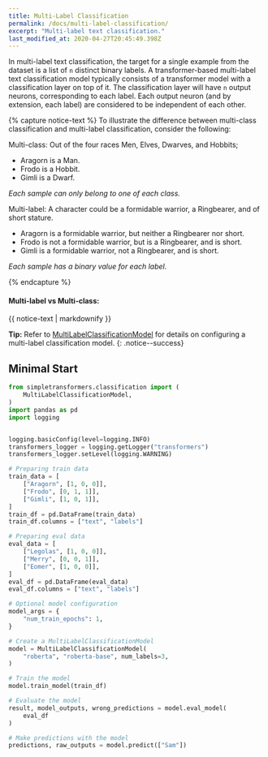 ```yaml
---
title: Multi-Label Classification
permalink: /docs/multi-label-classification/
excerpt: "Multi-label text classification."
last_modified_at: 2020-04-27T20:45:49.398Z
---
```


In multi-label text classification, the target for a single example from the dataset is a list of `n` distinct binary labels. A transformer-based multi-label text classification model typically consists of a transformer model with a classification layer on top of it. The classification layer will have `n` output neurons, corresponding to each label. Each output neuron (and by extension, each label) are considered to be independent of each other.

{% capture notice-text %}
To illustrate the difference between multi-class classification and multi-label classification, consider the following:

Multi-class: Out of the four races Men, Elves, Dwarves, and Hobbits;

* Aragorn is a Man.
* Frodo is a Hobbit.
* Gimli is a Dwarf.

*Each sample can only belong to one of each class.*

Multi-label: A character could be a formidable warrior, a Ringbearer, and of short stature.

* Aragorn is a formidable warrior, but neither a Ringbearer nor short.
* Frodo is not a formidable warrior, but is a Ringbearer, and is short.
* Gimli is a formidable warrior, not a Ringbearer, and is short.

*Each sample has a binary value for each label.*

{% endcapture %}

<div class="notice--success">
  <h4>Multi-label vs Multi-class:</h4>
  {{ notice-text | markdownify }}
</div>


**Tip:** Refer to [MultiLabelClassificationModel](/docs/classification-models/#multilabelclassificationmodel) for details on configuring a multi-label classification model.
{: .notice--success}


## Minimal Start

```python
from simpletransformers.classification import (
    MultiLabelClassificationModel,
)
import pandas as pd
import logging


logging.basicConfig(level=logging.INFO)
transformers_logger = logging.getLogger("transformers")
transformers_logger.setLevel(logging.WARNING)

# Preparing train data
train_data = [
    ["Aragorn", [1, 0, 0]],
    ["Frodo", [0, 1, 1]],
    ["Gimli", [1, 0, 1]],
]
train_df = pd.DataFrame(train_data)
train_df.columns = ["text", "labels"]

# Preparing eval data
eval_data = [
    ["Legolas", [1, 0, 0]],
    ["Merry", [0, 0, 1]],
    ["Eomer", [1, 0, 0]],
]
eval_df = pd.DataFrame(eval_data)
eval_df.columns = ["text", "labels"]

# Optional model configuration
model_args = {
    "num_train_epochs": 1,
}

# Create a MultiLabelClassificationModel
model = MultiLabelClassificationModel(
    "roberta", "roberta-base", num_labels=3,
)

# Train the model
model.train_model(train_df)

# Evaluate the model
result, model_outputs, wrong_predictions = model.eval_model(
    eval_df
)

# Make predictions with the model
predictions, raw_outputs = model.predict(["Sam"])

```
